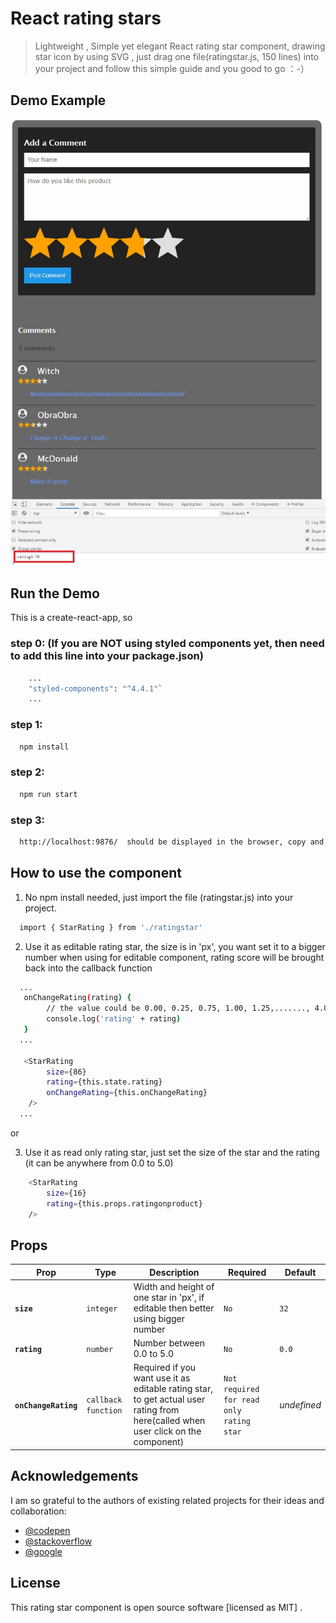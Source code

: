 # React rating stars

> Lightweight , Simple yet elegant React rating star component,  drawing star icon by using SVG ,  just drag one file(ratingstar.js, 150 lines) into your project and follow this simple guide and you good to go ：-）



## Demo Example 
![image](https://github.com/bttsea/ratingstar/raw/master/demoimages/demo01.jpg)


 


 ## Run the Demo   
This is a create-react-app, so

### step 0: (If you are NOT using styled components yet, then need to add this line into your package.json)
```sh
    ...
    "styled-components": "^4.4.1"`
    ...
```

### step 1: 
```sh
  npm install
```

### step 2: 
```sh
  npm run start
```

### step 3: 
```sh
  http://localhost:9876/  should be displayed in the browser, copy and paste the address if not
```

## How to use the component

1. No npm install needed, just import the file (ratingstar.js) into your project.
```sh
  import { StarRating } from './ratingstar'
```

2. Use it as editable rating star, the size is in 'px', you want set it to a bigger number when using for editable component, rating score will be brought back into the callback function 
```sh
  ...
   onChangeRating(rating) {
        // the value could be 0.00, 0.25, 0.75, 1.00, 1.25,......., 4.00, 4.25, 4.50, 4.75 or 5.00
        console.log('rating' + rating)
   }
  ...

   <StarRating
        size={86}  
        rating={this.state.rating}
        onChangeRating={this.onChangeRating}
    />
  ...
```

   or

 3. Use it as read only rating star, just set the size of the star and the rating (it can be anywhere from 0.0 to 5.0) 
```sh
    <StarRating 
        size={16} 
        rating={this.props.ratingonproduct}
    />
```




## Props

|Prop|Type|Description|Required|Default|
|---|---|---|---|---|
|**`size`**|`integer`|Width and height of one star in 'px', if editable then better using bigger number| `No`|`32`|
|**`rating`**|`number`| Number between 0.0 to 5.0 |`No`|`0.0`|
|**`onChangeRating`**|`callback function`|Required if you want use it as editable rating star, to get actual user rating from here(called when user click on the component)|`Not required for read only rating star`|*undefined*|




## Acknowledgements

I am so grateful to the authors of existing related projects for their ideas and collaboration:

- [@codepen](https://codepen.io/)
- [@stackoverflow](https://stackoverflow.com/)
- [@google](https://google.com)

## License

This rating star component is open source software [licensed as MIT] .

